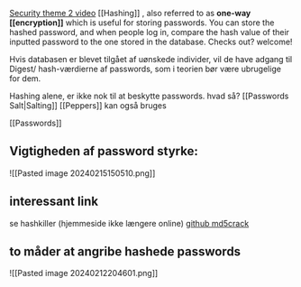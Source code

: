 [Security theme 2 video](https://www.youtube.com/watch?v=--tnZMuoK3E)
 [[Hashing]] , also referred to as **one-way [[encryption]]** which is useful for storing passwords. You can store the hashed password, and when people log in, compare the hash value of their inputted password to the one stored in the database. Checks out? welcome!

Hvis databasen er blevet tilgået af uønskede individer, vil de have adgang til Digest/ hash-værdierne af passwords, som i teorien bør være ubrugelige for dem.

Hashing alene, er ikke nok til at beskytte passwords. hvad så? [[Passwords Salt|Salting]]
[[Peppers]] kan også bruges

[[Passwords]]
## Vigtigheden af password styrke:
![[Pasted image 20240215150510.png]]

## interessant link
se hashkiller (hjemmeside ikke længere online) [github md5crack](https://github.com/kangfend/md5crack)
## to måder at angribe hashede passwords
![[Pasted image 20240212204601.png]]


